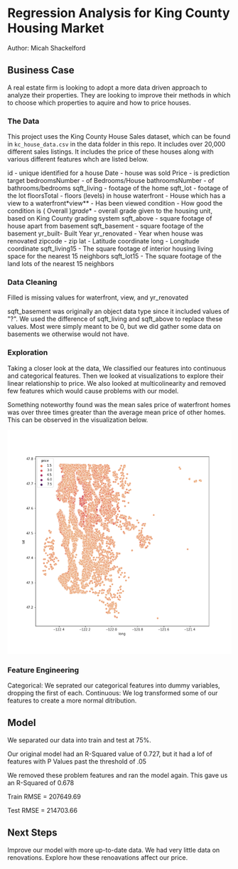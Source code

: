 # Regression Analysis for King County Housing Market

Author: Micah Shackelford



## Business Case

A real estate firm is looking to adopt a more data driven approach to analyze their properties. They are looking to improve their methods in which to choose which properties to aquire and how to price houses. 

### The Data

This project uses the King County House Sales dataset, which can be found in  `kc_house_data.csv` in the data folder in this repo. It includes over 20,000 different sales listings. It includes the price of these houses along with various different features whch are listed below.  

id - unique identified for a house
Date - house was sold
Price -  is prediction target
bedroomsNumber -  of Bedrooms/House
bathroomsNumber -  of bathrooms/bedrooms
sqft_living -  footage of the home
sqft_lot -  footage of the lot
floorsTotal -  floors (levels) in house
waterfront - House which has a view to a waterfront*view** - Has been viewed
condition - How good the condition is ( Overall )*grade** - overall grade given to the housing unit, based on King County grading system  sqft_above - square footage of house apart from basement
sqft_basement - square footage of the basement
yr_built- Built Year
yr_renovated - Year when house was renovated
zipcode - zip
lat - Latitude coordinate
long - Longitude coordinate
sqft_living15 - The square footage of interior housing living space for the nearest 15 neighbors
sqft_lot15 - The square footage of the land lots of the nearest 15 neighbors




### Data Cleaning

Filled is missing values for waterfront, view, and yr_renovated

sqft_basement was originally an object data type since it included values of "?". We used the difference of sqft_living and sqft_above
to replace these values. Most were simply meant to be 0, but we did gather some data on basements we otherwise would not have. 

### Exploration
Taking a closer look at the data, We classified our features into continuous and categorical features. Then we looked at visualizations
to explore their linear relationship to price. We also looked at multicolinearity and removed  few features which would cause problems with our model.

Something noteworthy found was the mean sales price of waterfront homes was over three times greater than the average mean price of other homes. This can be observed in the visualization below.

![Price by Location.png](https://github.com/shackemn/dsc-phase-2-project/blob/main/Price%20by%20Location.png)






### Feature Engineering

Categorical: We seprated our categorical features into dummy variables, dropping the first of each.
Continuous: We log transformed some of our features to create a more normal ditribution. 

## Model

We separated our data into train and test at 75%. 

Our original model had an R-Squared value of 0.727, but it had a lof of features with P Values past the threshold of .05

We removed these problem features and ran the model again. This gave us an R-Squared of 0.678

Train RMSE = 207649.69

Test RMSE = 214703.66

## Next Steps

Improve our model with more up-to-date data.
We had very little data on renovations. Explore how these renoavations affect our price. 

